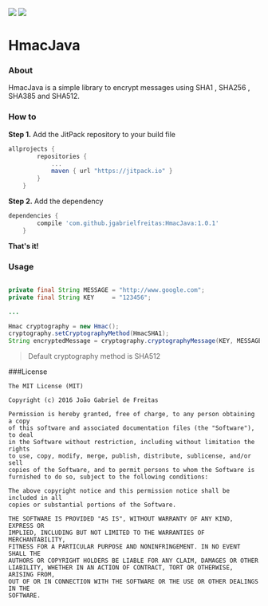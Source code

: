 [![](https://jitpack.io/v/jgabrielfreitas/DataControllerDemo.svg)](https://jitpack.io/#jgabrielfreitas/DataControllerDemo) [![](https://img.shields.io/badge/Language%20-Java-4682b4.svg)](https://jitpack.io/#jgabrielfreitas/DataControllerDemo)
# HmacJava

### About
HmacJava is a simple library to encrypt messages using SHA1 , SHA256 , SHA385 and SHA512.

### How to
**Step 1.** Add the JitPack repository to your build file
```gradle
allprojects {
		repositories {
			...
			maven { url "https://jitpack.io" }
		}
	}
```

**Step 2.** Add the dependency
```gradle
dependencies {
		compile 'com.github.jgabrielfreitas:HmacJava:1.0.1'
	}
```
**That's it!**

### Usage

```java

private final String MESSAGE = "http://www.google.com";
private final String KEY     = "123456";

...

Hmac cryptography = new Hmac();
cryptography.setCryptographyMethod(HmacSHA1);
String encryptedMessage = cryptography.cryptographyMessage(KEY, MESSAGE); // 6376564BC2581CEEED13F98CE44D4C59D8CFA930

```

> Default cryptography method is SHA512


###License
```
The MIT License (MIT)

Copyright (c) 2016 João Gabriel de Freitas

Permission is hereby granted, free of charge, to any person obtaining a copy
of this software and associated documentation files (the "Software"), to deal
in the Software without restriction, including without limitation the rights
to use, copy, modify, merge, publish, distribute, sublicense, and/or sell
copies of the Software, and to permit persons to whom the Software is
furnished to do so, subject to the following conditions:

The above copyright notice and this permission notice shall be included in all
copies or substantial portions of the Software.

THE SOFTWARE IS PROVIDED "AS IS", WITHOUT WARRANTY OF ANY KIND, EXPRESS OR
IMPLIED, INCLUDING BUT NOT LIMITED TO THE WARRANTIES OF MERCHANTABILITY,
FITNESS FOR A PARTICULAR PURPOSE AND NONINFRINGEMENT. IN NO EVENT SHALL THE
AUTHORS OR COPYRIGHT HOLDERS BE LIABLE FOR ANY CLAIM, DAMAGES OR OTHER
LIABILITY, WHETHER IN AN ACTION OF CONTRACT, TORT OR OTHERWISE, ARISING FROM,
OUT OF OR IN CONNECTION WITH THE SOFTWARE OR THE USE OR OTHER DEALINGS IN THE
SOFTWARE.

```
